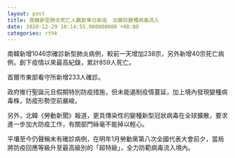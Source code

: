 ```yaml
---
layout: post
title: 南韓新型肺炎死亡人數創單日新高　北韓防變種病毒流入
date: 2020-12-29 10:14:55.000000000 +08:00
categories: rthk
---
```


南韓新增1046宗確診新型肺炎病例，較前一天增加238宗，另外新增40宗死亡病例，創下疫情以來最高紀錄，累計859人死亡。

首爾市東部看守所新增233人確診。

政府推行聖誕元旦假期特別防疫措施，但未能遏制疫情蔓延，加上境內發現變種病毒株，防疫形勢空前嚴峻。

另外，北韓《勞動新聞》報道，更具傳染性的變種新型冠狀病毒在全球擴散，要求進一步加大防疫工作，有關部門絲毫不能掉以輕心。

平壤至今仍聲稱未有確診病例，在明年1月勞動黨第八次全國代表大會前夕，當局將防疫回應等級升至最高級別的「超特級」，全力防範病毒流入境內。
